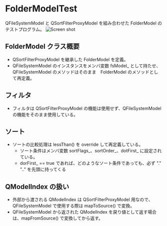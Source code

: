 # FolderModelTest
QFileSystemModel と QSortFilterProxyModel を組み合わせた FolderModel のテストプログラム。
![Screen shot](https://user-images.githubusercontent.com/2529849/39419708-12f24682-4c9c-11e8-9095-414d5d2b00c3.png)

## FolderModel クラス概要
* QSortFilterProxyModel を継承した FolderModel を定義。
* QFileSystemModel のインスタンスをメンバ変数 fsModel_ として持たせ、QFileSystemModel のメソッドはそのまま　FolderModel のメソッドとして再定義。

## フィルタ
* フィルタは QSortFilterProxyModel の機能は使用せず、QFileSystemModel の機能をそのまま使用している。

## ソート
* ソートの比較処理は lessThan() を override して再定義している。
  * ソート条件はメンバ変数 sortFlags_、sortOrder_、dotFirst_ に設定されている。
  * dorFirst_ == true であれば、どのようなソート条件であっても、必ず "." ".." を先頭に持ってくる

## QModelIndex の扱い
* 外部から渡される QModelIndex は QSortFilterProxyModel 用なので、QFileSystemModel で使用する際は mapToSource() で変換。
* QFileSystemModel から返された QModelIndex を戻り値として返す場合は、mapFromSource() で変換してから返す。
